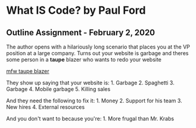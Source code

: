 # What IS Code? by Paul Ford

## Outline Assignment - February 2, 2020

The author opens with a hilariously long scenario that places you at the VP position at a large company.
Turns out your website is garbage and theres some person in a **taupe** blazer who wants to redo your website

  [mfw taupe blazer](https://external-preview.redd.it/cFRDcC1jVrLJqgFEkx46cs0eZEGd3SOD-ShqOMqQqWU.png?s=9d053a62fb4fb26bdf5670c75c1f837fa4b0552e)

  They show up saying that your website is:
    1. Garbage
    2. Spaghetti
    3. Garbage
    4. Mobile garbage
    5. Killing sales

  And they need the following to fix it:
    1. Money
    2. Support for his team
    3. New hires
    4. External resources

  And you don't want to because you're:
    1. More frugal than Mr. Krabs
